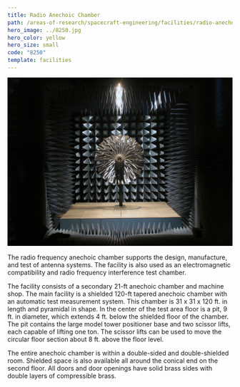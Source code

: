 ```yaml
---
title: Radio Anechoic Chamber
path: /areas-of-research/spacecraft-engineering/facilities/radio-anechoic-chamber
hero_image: ../8250.jpg
hero_color: yellow
hero_size: small
code: "8250"
template: facilities
---
```

![The radio frequency anechoic chamber](anechoic_chamber.jpg)

The radio frequency anechoic chamber supports the design, manufacture, and test of antenna systems. The facility is also used as an electromagnetic compatibility and radio frequency interference test chamber. 

The facility consists of a secondary 21-ft anechoic chamber and machine shop. The main facility is a shielded 120-ft tapered anechoic chamber with an automatic test measurement system. This chamber is 31 x 31 x 120 ft. in length and pyramidal in shape. In the center of the test area floor is a pit, 9 ft. in diameter, which extends 4 ft. below the shielded floor of the chamber. The pit contains the large model tower positioner base and two scissor lifts, each capable of lifting one ton. The scissor lifts can be used to move the circular floor section about 8 ft. above the floor level.

The entire anechoic chamber is within a double-sided and double-shielded room. Shielded space is also available all around the conical end on the second floor. All doors and door openings have solid brass sides with double layers of compressible brass.